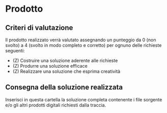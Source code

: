 # Prodotto

## Criteri di valutazione

Il prodotto realizzato verrà valutato assegnando un punteggio da 0 (non svolto) a 4 (svolto in modo completo e corretto) per ognuno delle richieste seguenti:

- (Z) Costruire una soluzione aderente alle richieste
- (Z) Produrre una soluzione efficace
- (Z) Realizzare una soluzione che esprima creatività

## Consegna della soluzione realizzata

Inserisci in questa cartella la soluzione completa contenente i file sorgente e/o gli altri prodotti digitali richiesti dalla traccia.
